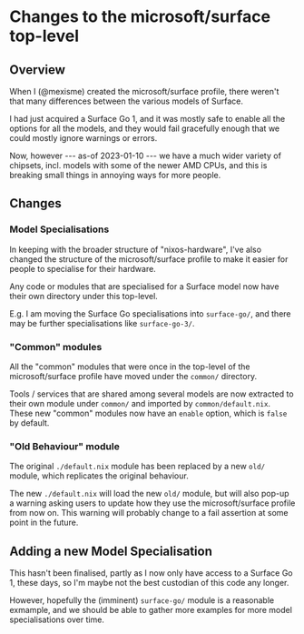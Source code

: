 # Changes to the microsoft/surface top-level

## Overview

When I (@mexisme) created the microsoft/surface profile, there weren't that many differences between
the various models of Surface.

I had just acquired a Surface Go 1, and it was mostly safe to enable all the options for all the
models, and they would fail gracefully enough that we could mostly ignore warnings or errors.

Now, however --- as-of 2023-01-10 --- we have a much wider variety of chipsets, incl. models with
some of the newer AMD CPUs, and this is breaking small things in annoying ways for more people.

## Changes

### Model Specialisations

In keeping with the broader structure of "nixos-hardware", I've also changed the structure of the
microsoft/surface profile to make it easier for people to specialise for their hardware.

Any code or modules that are specialised for a Surface model now have their own directory under this
top-level.

E.g. I am moving the Surface Go specialisations into `surface-go/`, and there may be further
specialisations like `surface-go-3/`.

### "Common" modules

All the "common" modules that were once in the top-level of the microsoft/surface profile have moved
under the `common/` directory.

Tools / services that are shared among several models are now extracted to their own module under
`common/` and imported by `common/default.nix`.
These new "common" modules now have an `enable` option, which is `false` by default.

### "Old Behaviour" module

The original `./default.nix` module has been replaced by a new `old/` module, which replicates the
original behaviour.

The new `./default.nix` will load the new `old/` module, but will also pop-up a warning asking users
to update how they use the microsoft/surface profile from now on.
This warning will probably change to a fail assertion at some point in the future.

## Adding a new Model Specialisation

This hasn't been finalised, partly as I now only have access to a Surface Go 1, these days, so I'm
maybe not the best custodian of this code any longer.

However, hopefully the (imminent) `surface-go/` module is a reasonable exmample, and we should be
able to gather more examples for more model specialisations over time.
